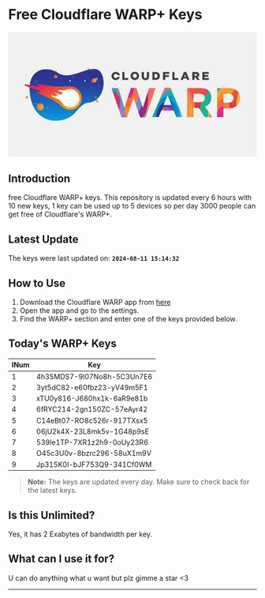
# Free Cloudflare WARP+ Keys

![Banner](asset/IMG_20240629_142710_129.jpg)

## Introduction

free Cloudflare WARP+ keys. This repository is updated every 6 hours with 10 new keys, 1 key can be used up to 5 devices so per day 3000 people can get free of Cloudflare's WARP+.

## Latest Update

The keys were last updated on: **`2024-08-11 15:14:32`**

## How to Use

1. Download the Cloudflare WARP app from [here](https://1.1.1.1/)
2. Open the app and go to the settings.
3. Find the WARP+ section and enter one of the keys provided below.

## Today's WARP+ Keys

| INum | Key |
|-------|-----|
| 1     | 4h35MDS7-9l07No8h-5C3Un7E6               |
| 2     | 3yt5dC82-e60fbz23-yV49m5F1               |
| 3     | xTU0y816-J680hx1k-6aR9e81b               |
| 4     | 6fRYC214-2gn150ZC-57eAyr42               |
| 5     | C14eBt07-RO8c526r-917TXsx5               |
| 6     | 06jU2k4X-23L8mk5v-1G48p9sE               |
| 7     | 539Ie1TP-7XR1z2h9-0oUy23R6               |
| 8     | O45c3U0v-8bzrc296-58uX1m9V               |
| 9     | Jp315K0l-bJF753Q9-341Cf0WM               |


> **Note:** The keys are updated every day. Make sure to check back for the latest keys.

## Is this Unlimited?

Yes, it has 2 Exabytes of bandwidth per key.

## What can I use it for?
U can do anything what u want but plz gimme a star <3

---

